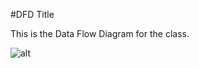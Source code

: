 #DFD Title

This is the Data Flow Diagram for the class. 

![alt](https://cloud.githubusercontent.com/assets/21317448/18810896/8b0ad572-8267-11e6-967a-9fca865df7d6.png)

